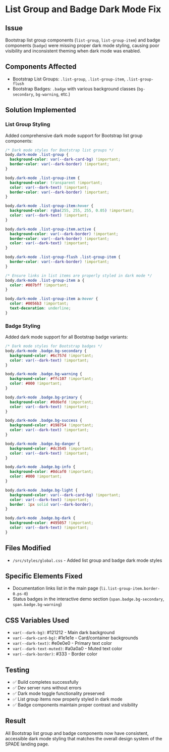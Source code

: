 # List Group and Badge Dark Mode Fix

## Issue

Bootstrap list group components (`list-group`, `list-group-item`) and badge components (`badge`)
were missing proper dark mode styling, causing poor visibility and inconsistent theming when dark
mode was enabled.

## Components Affected

- Bootstrap List Groups: `.list-group`, `.list-group-item`, `.list-group-flush`
- Bootstrap Badges: `.badge` with various background classes (`bg-secondary`, `bg-warning`, etc.)

## Solution Implemented

### List Group Styling

Added comprehensive dark mode support for Bootstrap list group components:

```css
/* Dark mode styles for Bootstrap list groups */
body.dark-mode .list-group {
  background-color: var(--dark-card-bg) !important;
  border-color: var(--dark-border) !important;
}

body.dark-mode .list-group-item {
  background-color: transparent !important;
  color: var(--dark-text) !important;
  border-color: var(--dark-border) !important;
}

body.dark-mode .list-group-item:hover {
  background-color: rgba(255, 255, 255, 0.05) !important;
  color: var(--dark-text) !important;
}

body.dark-mode .list-group-item.active {
  background-color: var(--dark-border) !important;
  border-color: var(--dark-border) !important;
  color: var(--dark-text) !important;
}

body.dark-mode .list-group-flush .list-group-item {
  border-color: var(--dark-border) !important;
}

/* Ensure links in list items are properly styled in dark mode */
body.dark-mode .list-group-item a {
  color: #007bff !important;
}

body.dark-mode .list-group-item a:hover {
  color: #0056b3 !important;
  text-decoration: underline;
}
```

### Badge Styling

Added dark mode support for all Bootstrap badge variants:

```css
/* Dark mode styles for Bootstrap badges */
body.dark-mode .badge.bg-secondary {
  background-color: #6c757d !important;
  color: var(--dark-text) !important;
}

body.dark-mode .badge.bg-warning {
  background-color: #ffc107 !important;
  color: #000 !important;
}

body.dark-mode .badge.bg-primary {
  background-color: #0d6efd !important;
  color: var(--dark-text) !important;
}

body.dark-mode .badge.bg-success {
  background-color: #198754 !important;
  color: var(--dark-text) !important;
}

body.dark-mode .badge.bg-danger {
  background-color: #dc3545 !important;
  color: var(--dark-text) !important;
}

body.dark-mode .badge.bg-info {
  background-color: #0dcaf0 !important;
  color: #000 !important;
}

body.dark-mode .badge.bg-light {
  background-color: var(--dark-card-bg) !important;
  color: var(--dark-text) !important;
  border: 1px solid var(--dark-border);
}

body.dark-mode .badge.bg-dark {
  background-color: #495057 !important;
  color: var(--dark-text) !important;
}
```

## Files Modified

- `/src/styles/global.css` - Added list group and badge dark mode styles

## Specific Elements Fixed

- Documentation links list in the main page (`li.list-group-item.border-0.ps-0`)
- Status badges in the interactive demo section (`span.badge.bg-secondary`, `span.badge.bg-warning`)

## CSS Variables Used

- `var(--dark-bg)`: #121212 - Main dark background
- `var(--dark-card-bg)`: #1e1e1e - Card/container backgrounds
- `var(--dark-text)`: #e0e0e0 - Primary text color
- `var(--dark-text-muted)`: #a0a0a0 - Muted text color
- `var(--dark-border)`: #333 - Border color

## Testing

- ✅ Build completes successfully
- ✅ Dev server runs without errors
- ✅ Dark mode toggle functionality preserved
- ✅ List group items now properly styled in dark mode
- ✅ Badge components maintain proper contrast and visibility

## Result

All Bootstrap list group and badge components now have consistent, accessible dark mode styling that
matches the overall design system of the SPADE landing page.
